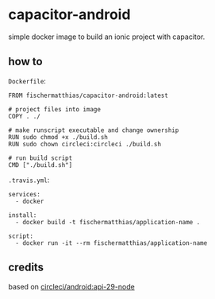 # capacitor-android

simple docker image to build an ionic project with capacitor.

## how to

`Dockerfile`:

```
FROM fischermatthias/capacitor-android:latest

# project files into image
COPY . ./

# make runscript executable and change ownership
RUN sudo chmod +x ./build.sh
RUN sudo chown circleci:circleci ./build.sh

# run build script
CMD ["./build.sh"]
```

`.travis.yml`:

```
services:
  - docker

install:
  - docker build -t fischermatthias/application-name .

script:
  - docker run -it --rm fischermatthias/application-name
```

## credits

based on [circleci/android:api-29-node](https://hub.docker.com/r/circleci/android)
